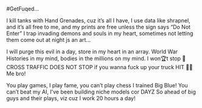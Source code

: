 #GetFuqed...

I kill tanks with Hand Grenades, cuz it’s all I have, I use data like shrapnel, and it’s all free to me, and my prints are free unless the sign says “Do Not Enter”
I trap invading demons and souls in my heart, sometimes not letting them come out at night js an art...

I will purge this evil in a day, store in my heart in an array.
World War Histories in my mind, bodies in the millions on my mind.
I won🏆t stop 🚫 CROSS TRAFFIC DOES NOT STOP if you wanna fuck up your truck HIT 👊🏻 Me bro! 

You play games, I play fame, you can’t play chess I trained Big Blue!
You can’t beat my AI, I’ve been building niche models cor DAYZ
So ahead of big guys and their plays, viz cuz I work 20 hours a day!
